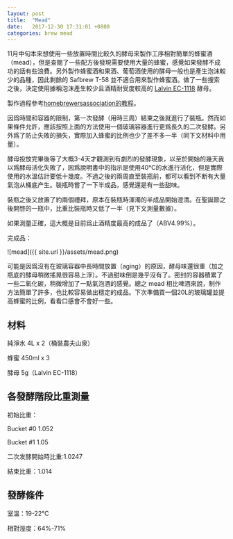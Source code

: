 ```yaml
---
layout: post
title:  "Mead"
date:   2017-12-30 17:31:01 +0800
categories: brew mead
---
```


11月中旬本來想使用一些放置時間比較久的酵母來製作工序相對簡單的蜂蜜酒（mead），但是查閱了一些配方後發現需要使用大量的蜂蜜，感覺如果發酵不成功的話有些浪費。另外製作蜂蜜酒和果酒、葡萄酒使用的酵母一般也是產生泡沫較少的品種，因此剩餘的 Safbrew T-58 並不適合用來製作蜂蜜酒。做了一些搜索之後，決定使用據稱泡沫產生較少且酒精耐受度較高的 [Lalvin EC-1118](https://www.murphyandson.co.uk/Datasheets/Yeast%20-%20EC1118.pdf) 酵母。

製作過程參考[homebrewersassociation的教程](https://www.homebrewersassociation.org/how-to-brew/mead/making-mead/)。

因爲時間和容器的限制，第一次發酵（用時三周）結束之後就進行了裝瓶。然而如果條件允許，應該按照上面的方法使用一個玻璃容器進行更爲長久的二次發酵。另外爲了防止失敗的損失，實際加入蜂蜜的比例也少了差不多一半（同下文材料中用量）。

酵母投放完畢後等了大概3-4天才觀測到有劇烈的發酵現象，以至於開始的幾天我以爲酵母活化失敗了，因爲說明書中的指示是使用40°C的水進行活化，但是實際使用的水溫估計要低十幾度。不過之後的兩周直至裝瓶前，都可以看到不断有大量氣泡从桶底产生。裝瓶時嘗了一下半成品，感覺還是有一些甜味。

裝瓶之後又放置了約兩個禮拜，原本在裝瓶時渾濁的半成品開始澄清。在聖誕節之後開啓的一瓶中，比重比裝瓶時又低了一半（見下文測量數據）。

如果測量正確，這大概是目前爲止酒精度最高的成品了（ABV4.99%）。

完成品：

![mead]({{ site.url }}/assets/mead.png)

可能是因爲沒有在玻璃容器中長時間放置（aging）的原因，酵母味還很重（加之瓶底的酵母稍微搖晃很容易上浮）。不過甜味倒是幾乎沒有了。密封的容器積累了一些二氧化碳，稍微增加了一點氣泡酒的感覺。總之 mead 相比啤酒來說，制作方法簡單了許多，也比較容易做出穩定的成品。下次準備買一個20L的玻璃罐並提高蜂蜜的比例，看看口感會不會好一些。

## 材料

純淨水 4L x 2（桶裝農夫山泉）

蜂蜜 450ml x 3

酵母 5g（Lalvin EC-1118）

## 各發酵階段比重測量

初始比重：

Bucket #0 1.052

Bucket #1 1.05

二次发酵開始時比重:1.0247

結束比重：1.014

## 發酵條件

室溫：19-22°C

相對溼度：64%-71%